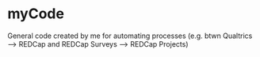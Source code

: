 # myCode
General code created by me for automating processes (e.g. btwn Qualtrics --> REDCap and REDCap Surveys --> REDCap Projects)
